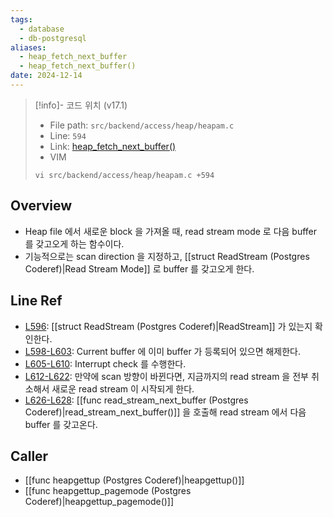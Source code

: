 ```yaml
---
tags:
  - database
  - db-postgresql
aliases:
  - heap_fetch_next_buffer
  - heap_fetch_next_buffer()
date: 2024-12-14
---
```

> [!info]- 코드 위치 (v17.1)
> - File path: `src/backend/access/heap/heapam.c`
> - Line: `594`
> - Link: [heap_fetch_next_buffer()](https://github.com/postgres/postgres/blob/REL_17_1/src/backend/access/heap/heapam.c#L587-L629)
> - VIM
> ```
> vi src/backend/access/heap/heapam.c +594
> ```

## Overview

- Heap file 에서 새로운 block 을 가져올 때, read stream mode 로 다음 buffer 를 갖고오게 하는 함수이다.
- 기능적으로는 scan direction 을 지정하고, [[struct ReadStream (Postgres Coderef)|Read Stream Mode]] 로 buffer 를 갖고오게 한다.

## Line Ref

- [L596](https://github.com/postgres/postgres/blob/REL_17_1/src/backend/access/heap/heapam.c#L596): [[struct ReadStream (Postgres Coderef)|ReadStream]] 가 있는지 확인한다.
- [L598-L603](https://github.com/postgres/postgres/blob/REL_17_1/src/backend/access/heap/heapam.c#L598-L603): Current buffer 에 이미 buffer 가 등록되어 있으면 해제한다.
- [L605-L610](https://github.com/postgres/postgres/blob/REL_17_1/src/backend/access/heap/heapam.c#L605-L610): Interrupt check 를 수행한다.
- [L612-L622](https://github.com/postgres/postgres/blob/REL_17_1/src/backend/access/heap/heapam.c#L612-L622): 만약에 scan 방향이 바뀐다면, 지금까지의 read stream 을 전부 취소해서 새로운 read stream 이 시작되게 한다.
- [L626-L628](https://github.com/postgres/postgres/blob/REL_17_1/src/backend/access/heap/heapam.c#L626-L628): [[func read_stream_next_buffer (Postgres Coderef)|read_stream_next_buffer()]] 을 호출해 read stream 에서 다음 buffer 를 갖고온다.

## Caller

- [[func heapgettup (Postgres Coderef)|heapgettup()]]
- [[func heapgettup_pagemode (Postgres Coderef)|heapgettup_pagemode()]]